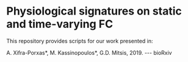 # Physiological signatures on static and time-varying FC

This repository provides scripts for our work presented in:

A. Xifra-Porxas*, M. Kassinopoulos*, G.D. Mitsis, 2019. --- bioRxiv
